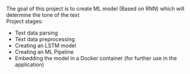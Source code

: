The goal of this project is to create ML model (Based on RNN) which will determine the tone of the text  
Project stages: 
- Text data parsing 
- Text data preprocessing
- Creating an LSTM model
- Creating an ML Pipeline
- Embedding the model in a Docker container (for further use in the application)
